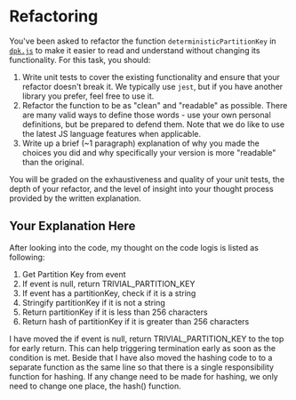 # Refactoring

You've been asked to refactor the function `deterministicPartitionKey` in [`dpk.js`](dpk.js) to make it easier to read and understand without changing its functionality. For this task, you should:

1. Write unit tests to cover the existing functionality and ensure that your refactor doesn't break it. We typically use `jest`, but if you have another library you prefer, feel free to use it.
2. Refactor the function to be as "clean" and "readable" as possible. There are many valid ways to define those words - use your own personal definitions, but be prepared to defend them. Note that we do like to use the latest JS language features when applicable.
3. Write up a brief (~1 paragraph) explanation of why you made the choices you did and why specifically your version is more "readable" than the original.

You will be graded on the exhaustiveness and quality of your unit tests, the depth of your refactor, and the level of insight into your thought process provided by the written explanation.

## Your Explanation Here

After looking into the code, my thought on the code logis is listed as following:

1. Get Partition Key from event
2. If event is null, return TRIVIAL_PARTITION_KEY
3. If event has a partitionKey, check if it is a string
4. Stringify partitionKey if it is not a string
5. Return partitionKey if it is less than 256 characters
6. Return hash of partitionKey if it is greater than 256 characters

I have moved the if event is null, return TRIVIAL_PARTITION_KEY to the top for early return. This can help triggering termination early as soon as the condition is met. Beside that I have also moved the hashing code to to a separate function as the same line so that there is a single responsibility function for hashing. If any change need to be made for hashing, we only need to change one place, the hash() function.
